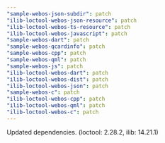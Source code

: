 ```yaml
---
"sample-webos-json-subdir": patch
"ilib-loctool-webos-json-resource": patch
"ilib-loctool-webos-ts-resource": patch
"ilib-loctool-webos-javascript": patch
"sample-webos-dart": patch
"sample-webos-qcardinfo": patch
"sample-webos-cpp": patch
"sample-webos-qml": patch
"sample-webos-js": patch
"ilib-loctool-webos-dart": patch
"ilib-loctool-webos-dist": patch
"ilib-loctool-webos-json": patch
"sample-webos-c": patch
"ilib-loctool-webos-cpp": patch
"ilib-loctool-webos-qml": patch
"ilib-loctool-webos-c": patch
---
```


Updated dependencies. (loctool: 2.28.2, ilib: 14.21.1)
